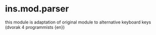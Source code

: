 ins.mod.parser
==============

this module is adaptation of original module to alternative keyboard keys
(dvorak 4 programmists {en})
